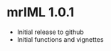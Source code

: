 mrIML 1.0.1
=======================================
* Initial release to github
* Initial functions and vignettes
